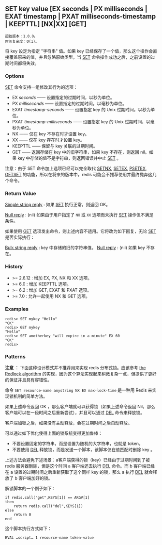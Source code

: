 ## SET key value [EX seconds | PX milliseconds | EXAT timestamp | PXAT milliseconds-timestamp | KEEPTTL] [NX|XX] [GET]

    起始版本：1.0.0。
    时间复杂度：O(1)。

将 key 设定为指定 "字符串" 值。如果 key 已经保存了一个值，那么这个操作会直接覆盖原来的值，并且忽略原始类型。当 [SET](set.md) 命令操作成功之后，之前设置的过期时间都将失效。

### Options

 [SET](set.md) 命令支持一组修改其行为的选项：
 - EX *seconds* —— 设置指定的过期时间，以秒为单位。
 - PX *milliseconds* —— 设置指定的过期时间，以毫秒为单位。
 - EXAT *timestamp-seconds* —— 设置指定 key 的 Unix 过期时间，以秒为单位。
 - PXAT *timestamp-milliseconds* —— 设置指定 key 的 Unix 过期时间，以毫秒为单位。
 - NX —— 仅在 key 不存在时才设置 key。
 - XX —— 仅在 key 存在时才设置 key。
 - KEEPTTL —— 保留与 key 关联的过期时间。
 - GET —— 返回存储在 key 中的旧字符串，如果 key 不存在，则返回 nil。如果 key 中存储的值不是字符串，则返回错误并中止 [SET](set.md) 。

注意：由于 SET 命令加上选项已经可以完全取代 [SETNX](setnx.md), [SETEX](setex.md), [PSETEX](psetex.md), [GETSET](getset.md) 的功能，所以在将来的版本中，redis 可能会不推荐使用并最终抛弃这几个命令。

### Return Value

[Simple string reply](../topics/protocol.md#resp-simple-strings) : 如果 [SET](set.md) 执行正常，则返回 OK。

[Null reply](../topics/protocol.md#null-bulk-string) : (nil) 如果由于用户指定了 `NX` 或 `XX` 选项而未执行 [SET](set.md) 操作但不满足条件。

如果使用 [GET](get.md) 选项发出命令，则上述内容不适用。它将改为如下回复，无论 [SET](set.md) 是否实际执行：

[Bulk string reply](../topics/protocol.md#resp-bulk-strings) : key 中存储的旧的字符串值。
[Null reply](../topics/protocol.md#null-bulk-string) : (nil) 如果 key 不存在。

### History

- &gt;= 2.6.12 : 增加 EX, PX, NX 和 XX 选项。
- &gt;= 6.0 : 增加 KEEPTTL 选项。
- &gt;= 6.2 : 增加 GET, EXAT 和 PXAT 选项。
- &gt;= 7.0 : 允许一起使用 NX 和 GET 选项。

### Examples

```
redis> SET mykey "Hello"
"OK"
redis> GET mykey
"Hello"
redis> SET anotherkey "will expire in a minute" EX 60
"OK"
redis> 
```

### Patterns

**注意** ： 下面这种设计模式并不推荐用来实现 redis 分布式锁。应该参考 [the Redlock algorithm](../topics/distlock.md) 的实现，因为这个算法实现起来稍微复杂一点，但提供了更好的保证并且具有容错性。

命令 `SET resource-name anystring NX EX max-lock-time` 是一种用 Redis 来实现锁机制的简单方法。

如果上述命令返回 OK ，那么客户端就可以获得锁（如果上述命令返回 Nil，那么客户端可以在一段时间之后重新尝试），并且可以通过 [DEL](del.md) 命令来释放锁。

客户端加锁之后，如果没有主动释放，会在过期时间之后自动释放。

可以通过如下优化使得上面的锁系统变得更加鲁棒：

- 不要设置固定的字符串，而是设置为随机的大字符串，也就是 token。
- 不要使用 [DEL](del.md) 释放锁，而是发送一个脚本，该脚本仅在值匹配时删除 key 。

上述方法会避免下述场景：a客户端获得的锁（key）已经由于过期时间到了被 redis 服务器删除，但是这个时间 a 客户端还去执行 [DEL](del.md) 命令。而 b 客户端已经在 a 设置的过期时间之后重新获取了这个同样 key 的锁，那么 a 执行 [DEL](del.md) 就会释放了 b 客户端加好的锁。

解锁脚本的一个例子如下：

```
if redis.call("get",KEYS[1]) == ARGV[1]
then
    return redis.call("del",KEYS[1])
else
    return 0
end
```

这个脚本执行方式如下：

```
EVAL …script… 1 resource-name token-value
```